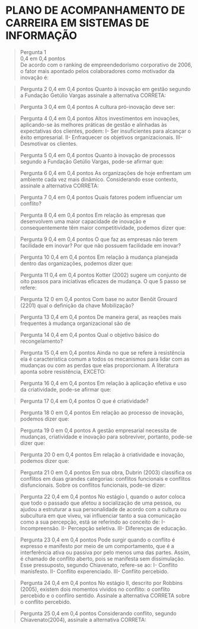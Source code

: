 # PLANO DE ACOMPANHAMENTO DE CARREIRA EM SISTEMAS DE INFORMAÇÃO

>Pergunta 1  
0,4 em 0,4 pontos  
De acordo com o ranking de empreendedorismo corporativo de 2006, o fator mais apontado pelos colaboradores como motivador da inovação é:

>Pergunta 2
0,4 em 0,4 pontos
Quanto à inovação em gestão segundo a Fundação Getúlio Vargas assinale a alternativa CORRETA:

>Pergunta 3
0,4 em 0,4 pontos
A cultura pró-inovação deve ser:

>Pergunta 4
0,4 em 0,4 pontos
Altos investimentos em inovações, aplicando-se às melhores práticas de gestão e alinhadas às expectativas dos clientes, podem:
I- Ser insuficientes para alcançar o êxito empresarial.
II- Enfraquecer os objetivos organizacionais.
III- Desmotivar os clientes.

>Pergunta 5
0,4 em 0,4 pontos
Quanto à inovação de processos segundo a Fundação Getúlio Vargas, pode-se afirmar que:

>Pergunta 6
0,4 em 0,4 pontos
As organizações de hoje enfrentam um ambiente cada vez mais dinâmico. Considerando esse contexto, assinale a alternativa CORRETA:

>Pergunta 7
0,4 em 0,4 pontos
Quais fatores podem influenciar um conflito?

>Pergunta 8
0,4 em 0,4 pontos
Em relação às empresas que desenvolvem uma maior capacidade de inovação e consequentemente têm maior competitividade, podemos dizer que:

>Pergunta 9
0,4 em 0,4 pontos
O que faz as empresas não terem facilidade em inovar? Por que não possuem facilidade em inovar?

>Pergunta 10
0,4 em 0,4 pontos
Em relação à mudança planejada dentro das organizações, podemos dizer que:

>Pergunta 11
0,4 em 0,4 pontos
Kotter (2002) sugere um conjunto de oito passos para iniciativas eficazes de mudança. O que 5 passo se refere:

>Pergunta 12
0 em 0,4 pontos
Com base no autor Benôit Grouard (2201) qual o definição da chave Mobilização?

>Pergunta 13
0,4 em 0,4 pontos
De maneira geral, as reações mais frequentes à mudança organizacional são de

>Pergunta 14
0,4 em 0,4 pontos
Qual o objetivo básico do recongelamento?

>Pergunta 15
0,4 em 0,4 pontos
Ainda no que se refere à resistência ela é característica comum a todos os mecanismos para lidar com as mudanças ou com as perdas que elas proporcionam. A literatura aponta sobre resistência, EXCETO:

>Pergunta 16
0,4 em 0,4 pontos
Em relação à aplicação efetiva e uso da criatividade, pode-se afirmar que:

>Pergunta 17
0,4 em 0,4 pontos
O que é criatividade?

>Pergunta 18
0 em 0,4 pontos
Em relação ao processo de inovação, podemos dizer que:

>Pergunta 19
0 em 0,4 pontos
A gestão empresarial necessita de mudanças, criatividade e inovação para sobreviver, portanto, pode-se dizer que:

>Pergunta 20
0 em 0,4 pontos
Em relação à criatividade e inovação, podemos dizer que:

>Pergunta 21
0 em 0,4 pontos
Em sua obra, Dubrin (2003) classifica os conflitos em duas grandes categorias: conflitos funcionais e conflitos disfuncionais. Sobre os conflitos funcionais, pode-se dizer:

>Pergunta 22
0,4 em 0,4 pontos
No estágio I, quando o autor coloca que todo o passado que afetou a socialização de uma pessoa, ou ajudou a estruturar a sua personalidade de acordo com a cultura ou subcultura em que viveu, vai influenciar tanto a sua comunicação como a sua percepção, está se referindo ao conceito de:
I- Incompreensão.
II- Percepção seletiva.
III- Diferenças de educação.

>Pergunta 23
0,4 em 0,4 pontos
Pode surgir quando o conflito é expresso e manifesto por meio de um comportamento, que é a interferência ativa ou passiva por pelo menos uma das partes. Assim, é chamado de conflito aberto, pois se manifesta sem dissimulação. Esse pressuposto, segundo Chiavenato, refere-se ao:
I- Conflito manisfesto.
II- Conflito experenciado.
III- Conflito percebido.

>Pergunta 24
0,4 em 0,4 pontos
No estágio II, descrito por Robbins (2005), existem dois momentos vividos no conflito: o conflito percebido e o confliro sentido. Assinale a alternativa CORRETA sobre o conflito percebido.

>Pergunta 25
0,4 em 0,4 pontos
Considerando conflito, segundo Chiavenato(2004), assinale a alternativa CORRETA:
